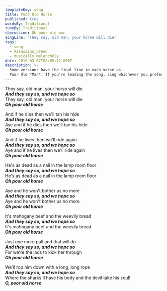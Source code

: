 ```yaml
---
templateKey: song
title: Poor Old Horse
published: true
wordsBy: Traditional
tuneBy: Traditional
chorusLine: Oh poor old man
songLine: 'They say, old man, your horse will die'
tags:
  - song
  - Assassins_Creed
  - musically_melancholy
date: 2019-03-07T08:05:12.000Z
description: >-
  Some versions have the final line in each verse as
  Poor Old *Man*. If you're leading the song, sing whichever you prefer.
---
```

They say, old man, your horse will die\
***And they say so, and we hope so***\
They say, old man, your horse will die\
***Oh poor old horse***

And if he dies then we'll tan his hide\
***And they say so, and we hope so***\
Aye and if he dies then we'll tan his hide\
***Oh poor old horse***

And if he lives then we'll ride again\
***And they say so, and we hope so***\
Aye and if he lives then we'll ride again\
***Oh poor old horse***

He's as dead as a nail in the lamp room floor\
***And they say so, and we hope so***\
He's as dead as a nail in the lamp room floor\
***Oh poor old horse***

Aye and he won't bother us no more\
***And they say so, and we hope so***\
Aye and he won't bother us no more\
***Oh poor old horse***

It's mahogany beef and the weevily bread\
***And they say so, and we hope so***\
It's mahogany beef and the weevily bread\
***Oh poor old horse***

Just one more pull and that will do\
***And they say so, and we hope so***\
For we're the lads to kick her through\
***Oh poor old horse***

We'll rop him down with a long, long rope\
***And they say so, and we hope so***\
Where the sharks'll have his body and the devil take his soul!\
***O, poor old horse***
